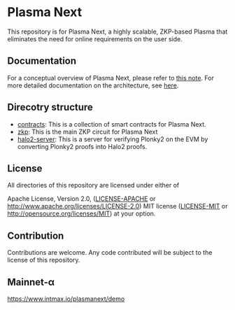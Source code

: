 # Plasma Next

This repository is for Plasma Next, a highly scalable, ZKP-based Plasma that eliminates the need for online requirements on the user side.

## Documentation

For a conceptual overview of Plasma Next, please refer to [this note](https://hackmd.io/@leonahioki/SJQixupj6). For more detailed documentation on the architecture, see [here](https://intmax.gitbook.io/plasma-next-docs).

## Direcotry structure

- [contracts](./contracts/): This is a collection of smart contracts for Plasma Next.
- [zkp](./zkp): This is the main ZKP circuit for Plasma Next
- [halo2-server](./halo2-server/): This is a server for verifying Plonky2 on the EVM by converting Plonky2 proofs into Halo2 proofs.

## License

All directories of this repository are licensed under either of

Apache License, Version 2.0, ([LICENSE-APACHE](./LICENSE-APACHE) or http://www.apache.org/licenses/LICENSE-2.0)
MIT license ([LICENSE-MIT](./LICENSE-MIT) or http://opensource.org/licenses/MIT)
at your option.

## Contribution

Contributions are welcome. Any code contributed will be subject to the license of this repository.

## Mainnet-α

https://www.intmax.io/plasmanext/demo

